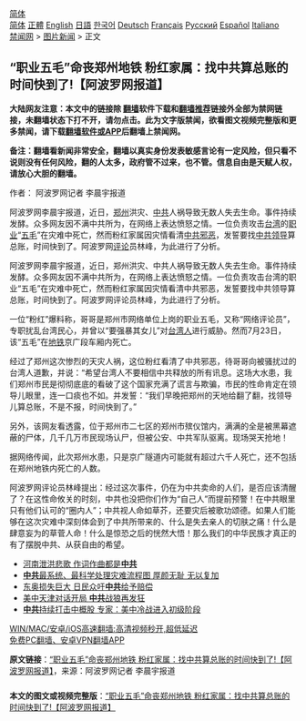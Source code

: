  <!-- 面包屑导航 --> <div class="breadcrumb"><!-- GTranslate: https://gtranslate.io/ -->  <div class="switcher notranslate">  <div class="selected">  <a href="#" onclick="return false;"> 简体</a>  </div>  <div class="option">  <a href="https://www.bannedbook.org" onclick="doGTranslate('zh-CN|zh-CN');jQuery('div.switcher div.selected a').html(jQuery(this).html());return false;" title="简体中文" class="nturl selected"> 简体</a>  <a href="https://www.bannedbook.org/zh-tw/" onclick="doGTranslate('zh-CN|zh-TW');jQuery('div.switcher div.selected a').html(jQuery(this).html());return false;" title="繁體中文" class="nturl"> 正體</a>  <a href="https://www.bannedbook.org/en/" onclick="doGTranslate('zh-CN|en');jQuery('div.switcher div.selected a').html(jQuery(this).html());return false;" title="English" class="nturl"> English</a>  <a href="https://www.bannedbook.org/ja/" onclick="doGTranslate('zh-CN|ja');jQuery('div.switcher div.selected a').html(jQuery(this).html());return false;" title="日本語" class="nturl"> 日語</a>  <a href="https://www.bannedbook.org/ko/" onclick="doGTranslate('zh-CN|ko');jQuery('div.switcher div.selected a').html(jQuery(this).html());return false;" title="한국어" class="nturl"> 한국어</a>  <a href="https://www.bannedbook.org/de/" onclick="doGTranslate('zh-CN|de');jQuery('div.switcher div.selected a').html(jQuery(this).html());return false;" title="Deutsch" class="nturl"> Deutsch</a>  <a href="https://www.bannedbook.org/fr/" onclick="doGTranslate('zh-CN|fr');jQuery('div.switcher div.selected a').html(jQuery(this).html());return false;" title="Français" class="nturl"> Français</a>  <a href="https://www.bannedbook.org/ru/" onclick="doGTranslate('zh-CN|ru');jQuery('div.switcher div.selected a').html(jQuery(this).html());return false;" title="Русский" class="nturl"> Русский</a>  <a href="https://www.bannedbook.org/es/" onclick="doGTranslate('zh-CN|es');jQuery('div.switcher div.selected a').html(jQuery(this).html());return false;" title="Español" class="nturl"> Español</a>  <a href="https://www.bannedbook.org/it/" onclick="doGTranslate('zh-CN|it');jQuery('div.switcher div.selected a').html(jQuery(this).html());return false;" title="Italiano" class="nturl"> Italiano</a>  </div>  </div>      <div class='breadcrumb-sub'><!-- Breadcrumb NavXT 6.3.0 --> <a href="https://www.bannedbook.org/" class="home">禁闻网</a> &gt; <a href="https://www.bannedbook.org/bnews/topimagenews/" class="category">图片新闻</a> &gt; 正文</div></div><h2>“职业五毛”命丧郑州地铁 粉红家属：找中共算总账的时间快到了!【阿波罗网报道】</h2> <p class="notice"><b>大陆网友注意：本文中的链接除 <a href="https://github.com/bannedbook/fanqiang" >翻墙</a>软件下载和<a href="https://github.com/killgcd/justmysocks/blob/master/README.md">翻墙推荐</a>链接外全部为禁网链接，未翻墙状态下打不开，请勿点击。此为文字版禁闻，欲看图文视频完整版和更多禁闻，请下载<a href="https://github.com/bannedbook/fanqiang">翻墙软件或APP</a>后翻墙上禁闻网。</p><p>备注：翻墙看新闻非常安全，翻墙以真实身份发表敏感言论有一定风险，但只看不说则没有任何风险，翻的人太多，政府管不过来，也不管。信息自由是天赋人权，请放心大胆的翻墙。</b></p>  <div class="entry"> <p>作者： 阿波罗网记者 李晨宇报道</p> <p id="summary">阿波罗网李晨宇报道，近日，<a href="https://www.bannedbook.org/bnews/tag/%e9%83%91%e5%b7%9e/" class="st_tag internal_tag" rel="tag" title="标签 郑州 下的日志">郑州</a>洪灾、<a href="https://www.bannedbook.org/bnews/tag/%e4%b8%ad%e5%85%b1/" class="st_tag internal_tag" rel="tag" title="标签 中共 下的日志">中共</a>人祸导致无数人失去生命。事件持续发酵。众多网友因不满中共所为，在网络上表达愤怒之情。一位负责攻击<a href="https://www.bannedbook.org/bnews/tag/%e5%8f%b0%e6%b9%be/" class="st_tag internal_tag" rel="tag" title="标签 台湾 下的日志">台湾</a>的<a href="https://www.bannedbook.org/bnews/tag/%E8%81%8C%E4%B8%9A/" class="st_tag internal_tag" rel="tag" title="标签 职业 下的日志">职业</a>“<a href="https://www.bannedbook.org/bnews/tag/%e4%ba%94%e6%af%9b/" class="st_tag internal_tag" rel="tag" title="标签 五毛 下的日志">五毛</a>”在灾难中死亡，然而粉红家属因灾情看清<a href="https://www.bannedbook.org/bnews/tag/%E4%B8%AD%E5%85%B1%E9%82%AA%E6%81%B6/" class="st_tag internal_tag" rel="tag" title="标签 中共邪恶 下的日志">中共邪恶</a>，发誓要找<a href="https://www.bannedbook.org/bnews/tag/%E4%B8%AD%E5%85%B1%E9%A2%86%E5%AF%BC/" class="st_tag internal_tag" rel="tag" title="标签 中共领导 下的日志">中共领导</a>算总账，时间快到了。阿波罗网<span class='wp_keywordlink_affiliate'><a href="https://www.bannedbook.org/bnews/comments/" title="新闻评论" target="_blank">评论</a></span>员林峰，为此进行了分析。</p>  <p>阿波罗网李晨宇报道，近日，郑州洪灾、中共人祸导致无数人失去生命。事件持续发酵。众多网友因不满中共所为，在网络上表达愤怒之情。一位负责攻击台湾的职业“五毛”在灾难中死亡，然而粉红家属因灾情看清中共邪恶，发誓要找中共领导算总账，时间快到了。阿波罗网评论员林峰，为此进行了分析。</p> <p>一位“粉红”爆料称，哥哥是郑州市网络单位上岗的职业五毛，又称“网络评论员”，专职扰乱台湾民心，并曾以“要强暴其女儿”对<a href="https://www.bannedbook.org/bnews/tag/%E5%8F%B0%E6%B9%BE%E4%BA%BA/" class="st_tag internal_tag" rel="tag" title="标签 台湾人 下的日志">台湾人</a>进行威胁。然而7月23日，该“五毛”在<a href="https://www.bannedbook.org/bnews/tag/%e5%9c%b0%e9%93%81/" class="st_tag internal_tag" rel="tag" title="标签 地铁 下的日志">地铁</a>京广段车厢内死亡。</p>  <p>经过了郑州这次惨烈的天灾人祸，这位粉红看清了中共邪恶，待哥哥向被骚扰过的台湾人道歉，并说：“希望台湾人不要相信中共释放的所有讯息。这场大水患，我们郑州市民是彻彻底底的看破了这个国家充满了谎言与欺骗，市民的性命肯定在领导儿眼里，连一口痰也不如。并发誓：“我们早晚把郑州的天地给翻了翻，找领导儿算总账，不是不报，时间快到了。”</p> <p>另外，该网友看透露，位于郑州市二七区的郑州市殡仪馆内，满满的全是被黑幕遮蔽的尸体，几千几万市民现场认尸，但被公安、中共军队驱离。现场哭天抢地！</p>  <p>据网络传闻，此次郑州水患，只是京广隧道内可能就有超过六千人死亡，还不包括在郑州地铁内死亡的人数。</p> <p>阿波罗网评论员林峰提出：经过这次事件，仍在为中共卖命的人们，是否应该清醒了？在这性命攸关的时刻，中共也没把你们作为“自己人”而提前预警！在中共眼里只有他们认可的“圈内人”；中共视人命如草芥，还要灾后被歌功颂德。如果人们能够在这次灾难中深刻体会到了中共所带来的、什么是失去亲人的切肤之痛！什么是肆意妄为的草菅人命！什么是惊恐之后的恍然大悟！那么我们的中华民族才真正的有了摆脱中共、从获自由的希望。</p>  <ul class='op-related-articles' title='相关阅读'> <li><a href='https://www.bannedbook.org/bnews/ccpdope/20210727/1594781.html' target='_blank'>河南泄洪悲歌 作词作曲都是<b>中共</b></a></li> <li><a href='https://www.bannedbook.org/bnews/cbnews/20210727/1594751.html' target='_blank'><b>中共</b>最系统、最科学处理灾难流程图 厚颜无耻 无以复加</a></li> <li><a href='https://www.bannedbook.org/bnews/bannedvideo/20210727/1594735.html' target='_blank'>东奥损失巨大 日民众吁<b>中共</b>给予赔偿</a></li> <li><a href='https://www.bannedbook.org/bnews/bannedvideo/20210727/1594729.html' target='_blank'>美中天津对话开局 <b>中共</b>战狼再发狂</a></li> <li><a href='https://www.bannedbook.org/bnews/comments/20210727/1594721.html' target='_blank'><b>中共</b>持续打击中概股 专家：美中冷战进入初级阶段</a></li> </ul> <p class="texttj"> <a href="https://github.com/bannedbook/fanqiang/wiki/V2ray%E6%9C%BA%E5%9C%BA" target="_blank">WIN/MAC/安卓/iOS高速翻墙:高清视频秒开,超低延迟</a><br/> <a href="https://github.com/bannedbook/fanqiang/wiki/%E7%A6%81%E9%97%BB%E7%BD%91%E5%AE%89%E5%8D%93%E7%BF%BB%E5%A2%99%E6%96%B0%E9%97%BBAPP" target="_blank">免费PC翻墙、安卓VPN翻墙APP</a></p><p> <b>原文链接</b>：<a class="src_link" href="https://www.aboluowang.com/2021/0727/1624483.html" target="_blank">“职业五毛”命丧郑州地铁 粉红家属：找中共算总账的时间快到了!【阿波罗网报道】</a>，来源：阿波罗网记者 李晨宇报道 </p><a name='sharetosocial'></a>  <div style="margin-bottom:5px;padding-bottom:5px;clear:both"> <div id="archive-pix-1" class="banner-ads"> <!-- AuctionX Display platform tag START --> <div id="26318x728x90x621x_ADSLOT2" clicktrack="%%CLICK_URL_ESC%%"></div> <!-- AuctionX Display platform tag END --> </div> <div id="archive-pix-2" class="banner-ads"> <!-- AuctionX Display platform tag START --> <div id="26315x300x250x621x_ADSLOT2" clicktrack="%%CLICK_URL_ESC%%"></div> <!-- AuctionX Display platform tag END --> </div> </div>  <div id="archive-pix-1" class="banner-ads"> <!-- AuctionX Display platform tag START --> <div id="26318x728x90x621x_ADSLOT3" clicktrack="%%CLICK_URL_ESC%%"></div> <!-- AuctionX Display platform tag END --> </div> <div><b>本文的图文或视频完整版</b>：<a href='https://www.bannedbook.org/bnews/topimagenews/20210727/1594783.html'>“职业五毛”命丧郑州地铁 粉红家属：找中共算总账的时间快到了!【阿波罗网报道】</a></div>  </div><!--END ENTRY--> 